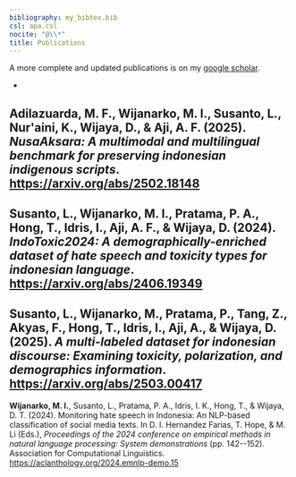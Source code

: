 ```yaml
---
bibliography: my_bibtex.bib
csl: apa.csl
nocite: "@\\*"
title: Publications
---
```


A more complete and updated publications is on my [google
scholar](https://scholar.google.com/citations?user=dVNAi4QAAAAJ&hl=en).

- 
Adilazuarda, M. F., **Wijanarko, M. I.**, Susanto, L., Nur'aini, K., Wijaya,
D., & Aji, A. F. (2025). *NusaAksara: A multimodal and multilingual
benchmark for preserving indonesian indigenous scripts*.
<https://arxiv.org/abs/2502.18148>
- 
Susanto, L., **Wijanarko, M. I.**, Pratama, P. A., Hong, T., Idris, I., Aji,
A. F., & Wijaya, D. (2024). *IndoToxic2024: A demographically-enriched
dataset of hate speech and toxicity types for indonesian language*.
<https://arxiv.org/abs/2406.19349>
- 
Susanto, L., **Wijanarko, M.**, Pratama, P., Tang, Z., Akyas, F., Hong, T.,
Idris, I., Aji, A., & Wijaya, D. (2025). *A multi-labeled dataset for
indonesian discourse: Examining toxicity, polarization, and demographics
information*. <https://arxiv.org/abs/2503.00417>
- 
**Wijanarko, M. I.**, Susanto, L., Pratama, P. A., Idris, I. K., Hong, T., &
Wijaya, D. T. (2024). Monitoring hate speech in Indonesia: An NLP-based
classification of social media texts. In D. I. Hernandez Farias, T.
Hope, & M. Li (Eds.), *Proceedings of the 2024 conference on empirical
methods in natural language processing: System demonstrations* (pp.
142--152). Association for Computational Linguistics.
<https://aclanthology.org/2024.emnlp-demo.15>
